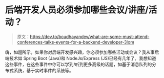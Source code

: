 # 后端开发人员必须参加哪些会议/讲座/活动？

> 原文：<https://dev.to/boudhayandev/what-are-some-must-attend-conferences-talks-events-for-a-backend-developer-3lom>

嗨，如题所示，如果你对后端开发感兴趣，你必须参加哪些活动或会议？我从事后端技术如 Spring Boot (Java)和 NodeJs/Express (JS)已经有几年了，我想知道这些事件，在这些事件中你可以学到/听到更多高级的话题，如基于消息队列的分布式系统，基于实时事件的系统等。